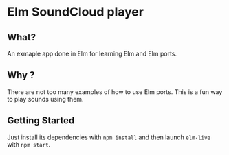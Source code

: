 # Elm SoundCloud player

## What?

An exmaple app done in Elm for learning Elm and Elm ports.

## Why ?

There are not too many examples of how to use Elm ports. This is a fun
way to play sounds using them.


## Getting Started

Just install its dependencies with `npm install` and then
launch `elm-live` with `npm start`.
